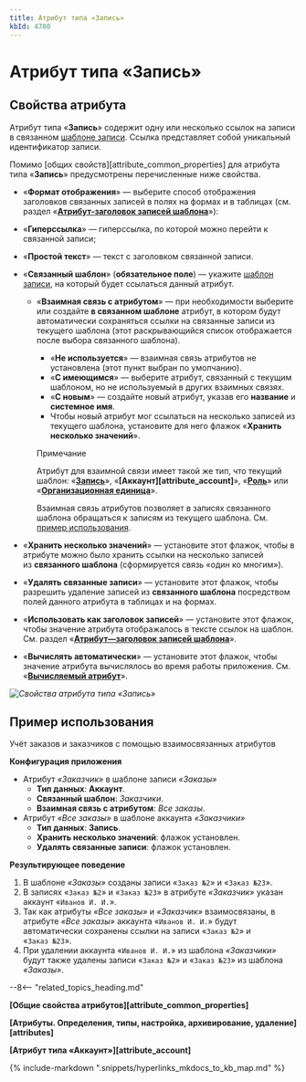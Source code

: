 ```yaml
---
title: Атрибут типа «Запись»
kbId: 4780
---
```


# Атрибут типа «Запись»

## Свойства атрибута

Атрибут типа «**Запись**» содержит одну или несколько ссылок на записи в связанном [шаблоне записи](../template_types/record_templates.html). Ссылка представляет собой уникальный идентификатор записи.

Помимо [общих свойств][attribute_common_properties] для атрибута типа «**Запись**» предусмотрены перечисленные ниже свойства.

- «**Формат отображения**» — выберите способ отображения заголовков связанных записей в полях на формах и в таблицах (см. раздел «**[Атрибут-заголовок записей шаблона](displayed_attribute.html)**»):
- «**Гиперссылка**» — гиперссылка, по которой можно перейти к связанной записи;
- «**Простой текст**» — текст с заголовком связанной записи.
- «**Связанный шаблон**» (**обязательное поле**) — укажите [шаблон записи](../template_types/record_templates.html), на который будет ссылаться данный атрибут.

  - «**Взаимная связь с атрибутом**» — при необходимости выберите или создайте **в связанном шаблоне** атрибут, в котором будут автоматически сохраняться ссылки на связанные записи из текущего шаблона (этот раскрывающийся список отображается после выбора связанного шаблона).

    - «**Не используется**» — взаимная связь атрибутов не установлена (этот пункт выбран по умолчанию).
    - «**С имеющимся**» — выберите атрибут, связанный с текущим шаблоном, но не используемый в других взаимных связях.
    - «**С новым**» — создайте новый атрибут, указав его **название** и **системное имя**.
    - Чтобы новый атрибут мог ссылаться на несколько записей из текущего шаблона, установите для него флажок «**Хранить несколько значений**».

    Примечание

    Атрибут для взаимной связи имеет такой же тип, что текущий шаблон: «**[Запись](attribute_record.html)**», «**[Аккаунт][attribute_account]**», «**[Роль](attribute_role.html)**» или «**[Организационная единица](attribute_organizational_unit.html)**».

    Взаимная связь атрибутов позволяет в записях связанного шаблона обращаться к записям из текущего шаблона. См. [пример использования](#пример-использования).
- «**Хранить несколько значений**» — установите этот флажок, чтобы в атрибуте можно было хранить ссылки на несколько записей из **связанного шаблона** (сформируется связь «один ко многим»).
- «**Удалять связанные записи**» — установите этот флажок, чтобы разрешить удаление записей из **связанного шаблона** посредством полей данного атрибута в таблицах и на формах.
- «**Использовать как заголовок записей**» — установите этот флажок, чтобы значение атрибута отображалось в тексте ссылок на шаблон. См. раздел «**[Атрибут—заголовок записей шаблона](displayed_attribute.html)**».
- «**Вычислять автоматически**» — установите этот флажок, чтобы значение атрибута вычислялось во время работы приложения. См. «**[Вычисляемый атрибут](calculated_attribute.html)**».

_![Свойства атрибута типа «Запись»](https://kb.comindware.ru/assets/attribute_record_properties.png)_

## Пример использования

Учёт заказов и заказчиков с помощью взаимосвязанных атрибутов

**Конфигурация приложения**

- Атрибут *«Заказчик»* в шаблоне записи *«Заказы»*
  - **Тип данных**: **Аккаунт**.
  - **Связанный шаблон**: *Заказчики*.
  - **Взаимная связь с атрибутом**: *Все заказы*.
- Атрибут *«Все заказы»* в шаблоне аккаунта *«Заказчики»*
  - **Тип данных**: **Запись**.
  - **Хранить несколько значений**: флажок установлен.
  - **Удалять связанные записи**: флажок установлен.

**Результирующее поведение**

1. В шаблоне *«Заказы»* созданы записи «`Заказ №2`» и «`Заказ №23`».
2. В записях «`Заказ №2`» и «`Заказ №23`» в атрибуте *«Заказчик»* указан аккаунт «`Иванов И. И.`».
3. Так как атрибуты *«Все заказы»* и *«Заказчик»* взаимосвязаны, в атрибуте *«Все заказы»* аккаунта «`Иванов И. И.`» будут автоматически сохранены ссылки на записи «`Заказ №2`» и «`Заказ №23`».
4. При удалении аккаунта «`Иванов И. И.`» из шаблона *«Заказчики»* будут также удалены записи «`Заказ №2`» и «`Заказ №23`» из шаблона *«Заказы»*.

--8<-- "related_topics_heading.md"

**[Общие свойства атрибутов][attribute_common_properties]**

**[Атрибуты. Определения, типы, настройка, архивирование, удаление][attributes]**

**[Атрибут типа «Аккаунт»][attribute_account]**

{% include-markdown ".snippets/hyperlinks_mkdocs_to_kb_map.md" %}

